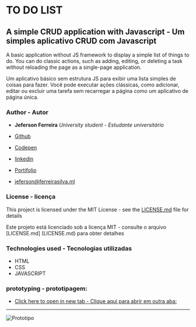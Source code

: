 # TO DO LIST
## A simple CRUD application with Javascript - Um simples aplicativo CRUD com Javascript

A basic application without JS framework to display a simple list of things to do. You can do classic actions, such as adding, editing, or deleting a task without reloading the page as a single-page application.

Um aplicativo básico sem estrutura JS para exibir uma lista simples de coisas para fazer. Você pode executar ações clássicas, como adicionar, editar ou excluir uma tarefa sem recarregar a página como um aplicativo de página única.

### Author - Autor

* **Jeferson Ferreira** *University student - Estudante universitário*

* [Github](https://github.com/jeferson0993)
* [Codepen](https://codepen.io/jeferson0993/full/gZvmeb)
* [linkedin](https://www.linkedin.com/in/jeferson-ferreira-4a036b143)
* [Portifolio](http://www.jeferson.ml)
* jeferson@ferreirasilva.ml

### License - licença

This project is licensed under the MIT License - see the [LICENSE.md](LICENSE.md) file for details

Este projeto está licenciado sob a licença MIT - consulte o arquivo [LICENSE.md] (LICENSE.md) para obter detalhes

### Technologies used - Tecnologias utilizadas

* HTML
* CSS
* JAVASCRIPT

### prototyping  - prototipagem:
* [Click here to open in new tab  - Clique aqui para abrir em outra aba:](https://www.draw.io/?lightbox=1&highlight=0000ff&edit=_blank&layers=1&nav=1#G1gTk-96lxxUjfr9bOJyBs2b4cIJvO_p2C)

***

![Prototipo](https://user-images.githubusercontent.com/29678099/50641337-88074b80-0f5f-11e9-8507-b8bae9cabdd0.png)
